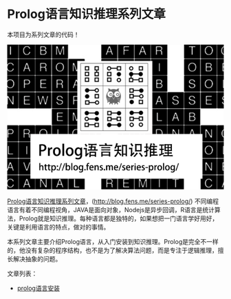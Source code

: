 # Prolog语言知识推理系列文章

本项目为系列文章的代码！

![Prolog语言知识推理系列文章](./img/prolog-series.png)

[Prolog语言知识推理系列文章](http://blog.fens.me/series-prolog/)，(http://blog.fens.me/series-prolog/) 不同编程语言有着不同编程视角，JAVA是面向对象，Nodejs是异步回调，R语言是统计算法，Prolog就是知识推理。每种语言都是独特的，如果想把一门语言学好用好，关键是利用语言的特点，做对的事情。

本系列文章主要介绍Prolog语言，从入门安装到知识推理。Prolog是完全不一样的，他没有复杂的程序结构，也不是为了解决算法问题，而是专注于逻辑推理，擅长解决抽象的问题。

 文章列表：
+ [prolog语言安装](http://blog.fens.me/prolog-install/)